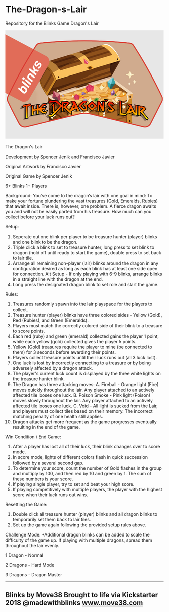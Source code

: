 # The-Dragon-s-Lair
Repository for the Blinks Game Dragon's Lair 

![Dragon's Lair Game Art](https://github.com/TheGoodSire/The-Dragon-s-Lair/blob/master/Dragon's%20Lair%20Game%20Art.jpg)

The Dragon's Lair

  Development by Spencer Jenik and Francisco Javier
  
  Original Artwork by Francisco Javier
  
  Original Game by Spencer Jenik
  
  6+ Blinks
  1+ Players
  
  Background: You’ve come to the dragon’s lair with one goal in mind: To make your fortune plundering the vast treasures (Gold, Emeralds, Rubies) that await inside. There is, however, one problem. A fierce dragon awaits you and will not be easily parted from his treasure. How much can you collect before your luck runs out?

  Setup:
  1. Seperate out one blink per player to be treasure hunter (player) blinks and one blink to be the dragon.
  2. Triple click a blink to set to treasure hunter, long press to set blink to dragon (hold off until ready to start the game), double press to set back to lair tile.
  3. Arrange all remaining non-player (lair) blinks around the dragon in any configuration desired as long as each blink has at least one side open for connection.
     Alt Setup - If only playing with 6-9 blinks, arrange blinks in a straight line with the dragon at the end.
  4. Long press the designated dragon blink to set role and start the game.
  
  Rules:
  1. Treasures randomly spawn into the lair playspace for the players to collect.
  2. Treasure hunter (player) blinks have three colored sides - Yellow (Gold), Red (Rubies), and Green (Emeralds).
  3. Players must match the correctly colored side of their blink to a treasure to score points.
  4. Each red (ruby) and green (emerald) collected gains the player 1 point, while each yellow (gold) collected gives the player 5 points.
  5. Yellow (Gold) treasures require the player to mine (be connected to them) for 3 seconds before awarding their points.
  6. Players collect treasure points until their luck runs out (all 3 luck lost).
  7. One luck is lost by incorrectly connecting to a treasure or by being adversely affected by a dragon attack.
  8. The player's current luck count is displayed by the three white lights on the treasure hunter blink.
  9. The Dragon has three attacking moves:
      A. Fireball - Orange light (Fire) moves quickly throughout the lair. Any player attached to an actively affected tile looses one luck.
      B. Poison Smoke - Pink light (Poison) moves slowly throughout the lair. Any player attached to an actively affected tile looses one luck.
      C. Void - All light is sucked from the Lair, and players must collect tiles based on their memory. The incorrect matching penalty of one health still applies. 
  10. Dragon attacks get more frequent as the game progresses eventually resulting in the end of the game.  
  
  Win Condition / End Game:
  1. After a player has lost all of their luck, their blink changes over to score mode.
  2. In score mode, lights of different colors flash in quick succession followed by a several second gap.
  3. To determine your score, count the number of Gold flashes in the group and multiply by 100, and then red by 10 and green by 1. The sum of these numbers is your score.
  4. If playing single player, try to set and beat your high score.
  5. If playing competitively with multiple players, the player with the highest score when their luck runs out wins.
  
  Resetting the Game:
  1. Double click all treasure hunter (player) blinks and all dragon blinks to temporarily set them back to lair tiles. 
  2. Set up the game again following the provided setup rules above.
  
  Challenge Mode:
  *Additional dragon blinks can be added to scale the difficulty of the game up. If playing with multiple dragons, spread them throughout the lair evenly.
 
  1 Dragon  - Normal

  2 Dragons - Hard Mode 

  3 Dragons - Dragon Master
 
   --------------------
   Blinks by Move38
   Brought to life via Kickstarter 2018
   @madewithblinks
   www.move38.com
   --------------------
